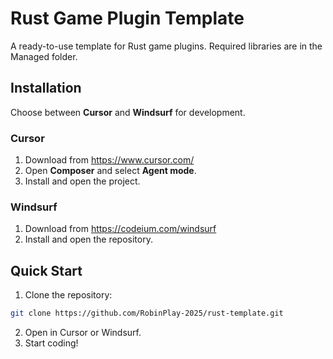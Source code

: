 # Rust Game Plugin Template

A ready-to-use template for Rust game plugins. Required libraries are in the Managed folder.

## Installation

Choose between **Cursor** and **Windsurf** for development.

### Cursor
1. Download from https://www.cursor.com/
2. Open **Composer** and select **Agent mode**.
3. Install and open the project.

### Windsurf
1. Download from https://codeium.com/windsurf
2. Install and open the repository.

## Quick Start

1. Clone the repository:
```bash
git clone https://github.com/RobinPlay-2025/rust-template.git
```
2. Open in Cursor or Windsurf.
3. Start coding!

